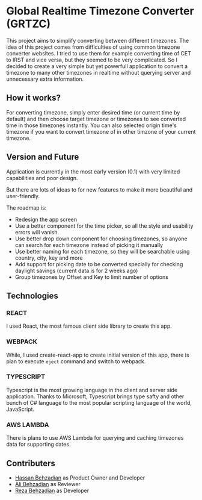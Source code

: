 # Global Realtime Timezone Converter (GRTZC)

This project aims to simplify converting between different timezones. The idea of this project comes from difficulties of using common timezone converter websites. I tried to use them for example converting time of CET to IRST and vice versa, but they seemed to be very complicated. So I decided to create a very simple but yet powerfull application to convert a timezone to many other timezones in realtime without querying server and unnecessary extra information.

## How it works?

For converting timezone, simply enter desired time (or current time by default) and then choose target timezone or timezones to see converted time in those timezones instantly.
You can also selected origin time's timezone if you want to convert timezone of in other timzone of your current timezone.

## Version and Future

Application is currently in the most early version (0.1) with very limited capabilities and poor design.

But there are lots of ideas to for new features to make it more beautiful and user-friendly.

The roadmap is:

- Redesign the app screen
- Use a better component for the time picker, so all the style and usability errors will vanish.
- Use better drop down component for choosing timezones, so anyone can search for each timezone instead of picking it manually
- Use better naming for each timezone, so they will be searchable using country, city, key and more
- Add support for picking date to be converted specially for checking daylight savings (current data is for 2 weeks ago)
- Group timezones by Offset and Key to limit number of options

## Technologies

### REACT

I used React, the most famous client side library to create this app.

### WEBPACK

While, I used create-react-app to create initial version of this app, there is plan to execute `eject` command and switch to webpack.

### TYPESCRIPT

Typescript is the most growing language in the client and server side application. Thanks to Microsoft, Typescript brings type safty and other bunch of C# language to the most popular scripting language of the world, JavaScript.

### AWS LAMBDA

There is plans to use AWS Lambda for querying and caching timezones data for supporting dates.

## Contributers

- [Hassan Behzadian](https://github.com/behzadian) as Product Owner and Developer
- [Ali Behzadian](https://github.com/alibehzadian) as Reviewer
- [Reza Behzadian](https://github.com/rezabehzadian) as Developer

